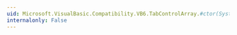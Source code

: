 ```yaml
---
uid: Microsoft.VisualBasic.Compatibility.VB6.TabControlArray.#ctor(System.ComponentModel.IContainer)
internalonly: False
---
```

